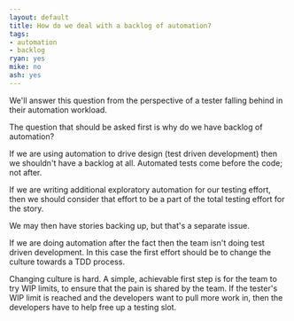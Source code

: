 ```yaml
---
layout: default
title: How do we deal with a backlog of automation?
tags:
- automation
- backlog
ryan: yes
mike: no
ash: yes
---
```

We'll answer this question from the perspective of a tester falling behind in their automation workload.

The question that should be asked first is why do we have backlog of automation?

If we are using automation to drive design (test driven development) then we shouldn't have a backlog at all. Automated tests come before the code; not after.

If we are writing additional exploratory automation for our testing effort, then we should consider that effort to be a part of the total testing effort for the story.

We may then have stories backing up, but that's a separate issue.

If we are doing automation after the fact then the team isn't doing test driven development. In this case the first effort should be to change the culture towards a TDD process.

Changing culture is hard. A simple, achievable first step is for the team to try WIP limits, to ensure that the pain is shared by the team. If the tester's WIP limit is reached and the developers want to pull more work in, then the developers have to help free up a testing slot.
